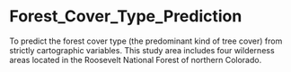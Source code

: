 # Forest_Cover_Type_Prediction
To predict the forest cover type (the predominant kind of tree cover) from strictly cartographic variables. This study area includes four wilderness areas located in the Roosevelt National Forest of northern Colorado.
